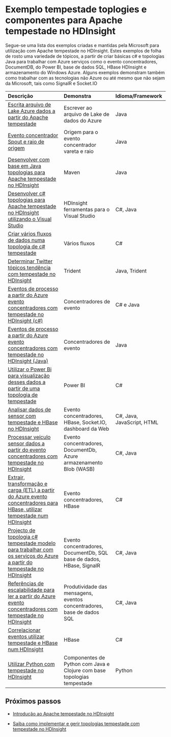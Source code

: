 <properties
 pageTitle="Topologias Apache tempestade de exemplo no HDInsight | Microsoft Azure"
 description="Uma lista das topologias tempestade de exemplo criadas e testadas com Apache tempestade no HDInsight incluindo topologias c# e Java básicas e trabalhar com concentradores evento."
 services="hdinsight"
 documentationCenter=""
 authors="Blackmist"
 manager="jhubbard"
 editor="cgronlun"
    tags="azure-portal"/>

<tags
 ms.service="hdinsight"
 ms.devlang="na"
 ms.topic="article"
 ms.tgt_pltfrm="na"
 ms.workload="big-data"
 ms.date="08/23/2016"
 ms.author="larryfr"/>

# <a name="example-storm-toplogies-and-components-for-apache-storm-on-hdinsight"></a>Exemplo tempestade toplogies e componentes para Apache tempestade no HDInsight

Segue-se uma lista dos exemplos criadas e mantidas pela Microsoft para utilização com Apache tempestade no HDInsight. Estes exemplos de folha de rosto uma variedade de tópicos, a partir de criar básicas c# e topologias Java para trabalhar com Azure serviços como o evento concentradores, DocumentDB, do Power BI, base de dados SQL, HBase HDInsight e armazenamento do Windows Azure. Alguns exemplos demonstram também como trabalhar com as tecnologias não Azure ou até mesmo que não sejam da Microsoft, tais como SignalR e Socket.IO

| Descrição                                                                                             | Demonstra                                         | Idioma/Framework         |
|:--------------------------------------------------------------------------------------------------------|:-----------------------------------------------------|:---------------------------|
| [Escrita arquivo de Lake Azure dados a partir do Apache tempestade](hdinsight-storm-write-data-lake-store.md) | Escrever ao arquivo de Lake de dados do Azure | Java |
| [Evento concentrador Spout e raio de origem](https://github.com/apache/storm/tree/master/external/storm-eventhubs) | Origem para o evento concentrador vareta e raio | Java |
| [Desenvolver com base em Java topologias para Apache tempestade no HDInsight][5797064f]                                 | Maven                                                | Java                       |
| [Desenvolver c# topologias para Apache tempestade no HDInsight utilizando o Visual Studio][16fce2d1]                     | HDInsight ferramentas para o Visual Studio                    | C#, Java                   |
| [Criar vários fluxos de dados numa topologia de c# tempestade][ec5a4064]                                         | Vários fluxos                                     | C#                         |
| [Determinar Twitter tópicos tendência com tempestade no HDInsight][3c86c7c8]                                   | Trident                                              | Java, Trident              |
| [Eventos de processo a partir do Azure evento concentradores com tempestade no HDInsight (c#)][844d1d81]                                | Concentradores de evento                                           | C# e Java                |
| [Eventos de processo a partir do Azure evento concentradores com tempestade no HDInsight (Java)](hdinsight-storm-develop-java-event-hub-topology.md) | Concentradores de evento | Java |
| [Utilizar o Power Bi para visualização desses dados a partir de uma topologia de tempestade][94d15238]                              | Power BI                                             | C#                         |
| [Analisar dados de sensor com tempestade e HBase no HDInsight][ab894747]                                     | Evento concentradores, HBase, Socket.IO, dashboard da Web          | C#, Java, JavaScript, HTML |
| [Processar veículo sensor dados a partir do evento concentradores com tempestade no HDInsight][246ee964]                        | Evento concentradores, DocumentDb, Azure armazenamento Blob (WASB)    | C#, Java                   |
| [Extrair, transformação e carga (ETL) a partir do Azure evento concentradores para HBase, utilizar tempestade num HDInsight][b4b68194] | Evento concentradores, HBase                                    | C#                         |
| [Projecto de topologia c# tempestade modelo para trabalhar com os serviços do Azure a partir do tempestade no HDInsight][ce0c02a2]  | Evento concentradores, DocumentDb, SQL base de dados, HBase, SignalR | C#, Java                   |
| [Referências de escalabilidade para ler a partir do Azure evento concentradores com tempestade no HDInsight][d6c540e3]           | Produtividade das mensagens, eventos concentradores, base de dados SQL         | C#, Java                   |
| [Correlacionar eventos utilizar tempestade e HBase num HDInsight](hdinsight-storm-correlation-topology.md) | HBase | C# |
| [Utilizar Python com tempestade no HDInsight](hdinsight-storm-develop-python-topology.md) | Componentes de Python com Java e Clojure com base topologias tempestade | Python |

## <a name="next-steps"></a>Próximos passos

* [Introdução ao Apache tempestade no HDInsight][2b8c3488]

* [Saiba como implementar e gerir topologias tempestade com tempestade no HDInsight][6eb0d3b8]

  [2b8c3488]: hdinsight-apache-storm-tutorial-get-started-linux.md "Saiba como criar uma tempestade num cluster de HDInsight e utilizar o Dashboard tempestade para implementar topologias de exemplo."
  [6eb0d3b8]: hdinsight-storm-deploy-monitor-topology.md "Saiba como implementar e gerir topologias com o Dashboard de tempestade baseada na web e tempestade IU ou as ferramentas de HDInsight para Visual Studio."
  [16fce2d1]: hdinsight-storm-develop-csharp-visual-studio-topology.md "Saiba como criar topologias c# tempestade utilizando as ferramentas de HDInsight para Visual Studio."
  [5797064f]: hdinsight-storm-develop-java-topology.md "Saiba como criar topologias tempestade no Java, utilizar Maven, através da criação de uma topologia de wordcount básica."
  [94d15238]: hdinsight-storm-power-bi-topology.md "Demonstra como escrever dados ao Power BI a partir de uma topologia de c#, em seguida, criar um dashboard e um gráfico a partir dos dados."
  [ec5a4064]: https://github.com/Blackmist/csharp-storm-example "Demonstra uma topologia de tempestade básica que efetua uma wordcount, implementada no c#. Isto também demonstra como criar sequências de dados de múltiplas dentro de uma topologia de c#."
  [844d1d81]: hdinsight-storm-develop-csharp-event-hub-topology.md "Saiba como ler e escrever dados a partir do Azure evento concentradores com tempestade no HDInsight."
  [ab894747]: hdinsight-storm-sensor-data-analysis.md "Saiba como utilizar Apache tempestade no HDInsight para processar sensor dados a partir do Azure evento concentradores, compreendê-lo utilizando D3.js e (opcionalmente), armazene-o para HBase."
  [3c86c7c8]: hdinsight-storm-twitter-trending.md "Saiba como utilizar Trident para criar uma topologia de tempestade que determina tópicos tendência (com base na hashtags,) no Twitter."
  [246ee964]: hdinsight-storm-iot-eventhub-documentdb.md "Saiba como utilizar uma topologia de tempestade para ler as mensagens a partir do Azure evento concentradores, ler documentos a partir do Azure DocumentDB para fazer referência a dados e guardar dados de armazenamento do Windows Azure."
  [d6c540e3]: https://github.com/hdinsight/hdinsight-storm-examples/blob/master/EventCountExample "Várias topologias para demonstrar débito quando leitura a partir do Azure evento concentradores e guardando a base de dados SQL com Apache tempestade no HDInsight."
  [b4b68194]: https://github.com/hdinsight/hdinsight-storm-examples/blob/master/RealTimeETLExample "Saiba como ler dados a partir do Azure concentradores de evento, Agregar e transformar os dados, em seguida, guarde-a para HBase no HDInsight."
  [ce0c02a2]: https://github.com/hdinsight/hdinsight-storm-examples/tree/master/templates/HDInsightStormExamples "Este projeto contém modelos para spouts, parafusos e topologias para interagir com vários serviços Azure como concentradores de evento, DocumentDB e base de dados SQL."
 
